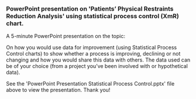 ### PowerPoint presentation on 'Patients’ Physical Restraints Reduction Analysis' using statistical process control (XmR) chart.

A 5-minute PowerPoint presentation on the topic:

On how you would use data for improvement (using Statistical Process Control
charts) to show whether a process is improving, declining or not changing and
how you would share this data with others. The data used can be of your choice
(from a project you’ve been involved with or hypothetical data). <br>

See the 'PowerPoint Presentation Statistical Process Control.pptx' file above to view the presentation.
Thank you!
